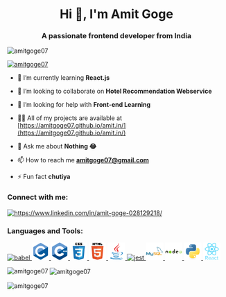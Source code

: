 <h1 align="center">Hi 👋, I'm Amit Goge</h1>
<h3 align="center">A passionate frontend developer from India</h3>

<p align="left"> <img src="https://komarev.com/ghpvc/?username=amitgoge07&label=Profile%20views&color=0e75b6&style=flat" alt="amitgoge07" /> </p>

<p align="left"> <a href="https://github.com/ryo-ma/github-profile-trophy"><img src="https://github-profile-trophy.vercel.app/?username=amitgoge07" alt="amitgoge07" /></a> </p>

- 🌱 I’m currently learning **React.js**

- 👯 I’m looking to collaborate on **Hotel Recommendation Webservice**

- 🤝 I’m looking for help with **Front-end Learning**

- 👨‍💻 All of my projects are available at [https://amitgoge07.github.io/amit.in/](https://amitgoge07.github.io/amit.in/)

- 💬 Ask me about **Nothing 😂**

- 📫 How to reach me **amitgoge07@gmail.com**

- ⚡ Fun fact **chutiya**

<h3 align="left">Connect with me:</h3>
<p align="left">
<a href="https://linkedin.com/in/https://www.linkedin.com/in/amit-goge-028129218/" target="blank"><img align="center" src="https://raw.githubusercontent.com/rahuldkjain/github-profile-readme-generator/master/src/images/icons/Social/linked-in-alt.svg" alt="https://www.linkedin.com/in/amit-goge-028129218/" height="30" width="40" /></a>
</p>

<h3 align="left">Languages and Tools:</h3>
<p align="left"> <a href="https://babeljs.io/" target="_blank" rel="noreferrer"> <img src="https://www.vectorlogo.zone/logos/babeljs/babeljs-icon.svg" alt="babel" width="40" height="40"/> </a> <a href="https://www.cprogramming.com/" target="_blank" rel="noreferrer"> <img src="https://raw.githubusercontent.com/devicons/devicon/master/icons/c/c-original.svg" alt="c" width="40" height="40"/> </a> <a href="https://www.w3schools.com/cpp/" target="_blank" rel="noreferrer"> <img src="https://raw.githubusercontent.com/devicons/devicon/master/icons/cplusplus/cplusplus-original.svg" alt="cplusplus" width="40" height="40"/> </a> <a href="https://www.w3schools.com/css/" target="_blank" rel="noreferrer"> <img src="https://raw.githubusercontent.com/devicons/devicon/master/icons/css3/css3-original-wordmark.svg" alt="css3" width="40" height="40"/> </a> <a href="https://www.w3.org/html/" target="_blank" rel="noreferrer"> <img src="https://raw.githubusercontent.com/devicons/devicon/master/icons/html5/html5-original-wordmark.svg" alt="html5" width="40" height="40"/> </a> <a href="https://www.java.com" target="_blank" rel="noreferrer"> <img src="https://raw.githubusercontent.com/devicons/devicon/master/icons/java/java-original.svg" alt="java" width="40" height="40"/> </a> <a href="https://jestjs.io" target="_blank" rel="noreferrer"> <img src="https://www.vectorlogo.zone/logos/jestjsio/jestjsio-icon.svg" alt="jest" width="40" height="40"/> </a> <a href="https://www.mysql.com/" target="_blank" rel="noreferrer"> <img src="https://raw.githubusercontent.com/devicons/devicon/master/icons/mysql/mysql-original-wordmark.svg" alt="mysql" width="40" height="40"/> </a> <a href="https://nodejs.org" target="_blank" rel="noreferrer"> <img src="https://raw.githubusercontent.com/devicons/devicon/master/icons/nodejs/nodejs-original-wordmark.svg" alt="nodejs" width="40" height="40"/> </a> <a href="https://www.python.org" target="_blank" rel="noreferrer"> <img src="https://raw.githubusercontent.com/devicons/devicon/master/icons/python/python-original.svg" alt="python" width="40" height="40"/> </a> <a href="https://reactjs.org/" target="_blank" rel="noreferrer"> <img src="https://raw.githubusercontent.com/devicons/devicon/master/icons/react/react-original-wordmark.svg" alt="react" width="40" height="40"/> </a> </p>

<p><img align="left" src="https://github-readme-stats.vercel.app/api/top-langs?username=amitgoge07&show_icons=true&locale=en&layout=compact" alt="amitgoge07" /></p>

<p>&nbsp;<img align="center" src="https://github-readme-stats.vercel.app/api?username=amitgoge07&show_icons=true&locale=en" alt="amitgoge07" /></p>

<p><img align="center" src="https://github-readme-streak-stats.herokuapp.com/?user=amitgoge07&" alt="amitgoge07" /></p>
